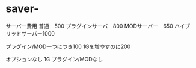 # saver-
サーバー費用
普通　500
プラグインサーバ　800 
MODサーバー　650
ハイブリッドサーバー1000

プラグイン/MOD一つにつき100
1Gを増やすのに200

オプションなし
1G プラグイン/MODなし

